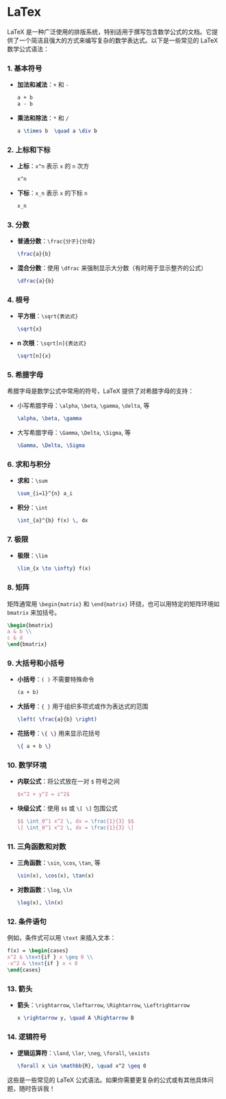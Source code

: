# LaTex

LaTeX 是一种广泛使用的排版系统，特别适用于撰写包含数学公式的文档。它提供了一个简洁且强大的方式来编写复杂的数学表达式。以下是一些常见的 LaTeX 数学公式语法：

### 1. **基本符号**

- **加法和减法**：`+` 和 `-`

    ```latex
    a + b
    a - b
    ```

- **乘法和除法**：`*` 和 `/`

    ```latex
    a \times b  \quad a \div b
    ```

### 2. **上标和下标**

- **上标**：`x^n` 表示 `x` 的 `n` 次方

    ```latex
    x^n
    ```

- **下标**：`x_n` 表示 `x` 的下标 `n`

    ```latex
    x_n
    ```

### 3. **分数**

- **普通分数**：`\frac{分子}{分母}`

    ```latex
    \frac{a}{b}
    ```

- **混合分数**：使用 `\dfrac` 来强制显示大分数（有时用于显示整齐的公式）

    ```latex
    \dfrac{a}{b}
    ```

### 4. **根号**

- **平方根**：`\sqrt{表达式}`

    ```latex
    \sqrt{x}
    ```

- **n 次根**：`\sqrt[n]{表达式}`

    ```latex
    \sqrt[n]{x}
    ```

### 5. **希腊字母**

希腊字母是数学公式中常用的符号，LaTeX 提供了对希腊字母的支持：

- 小写希腊字母：`\alpha`, `\beta`, `\gamma`, `\delta`, 等

    ```latex
    \alpha, \beta, \gamma
    ```

- 大写希腊字母：`\Gamma`, `\Delta`, `\Sigma`, 等

    ```latex
    \Gamma, \Delta, \Sigma
    ```

### 6. **求和与积分**

- **求和**：`\sum`

    ```latex
    \sum_{i=1}^{n} a_i
    ```

- **积分**：`\int`

    ```latex
    \int_{a}^{b} f(x) \, dx
    ```

### 7. **极限**

- **极限**：`\lim`

    ```latex
    \lim_{x \to \infty} f(x)
    ```

### 8. **矩阵**

矩阵通常用 `\begin{matrix}` 和 `\end{matrix}` 环绕，也可以用特定的矩阵环境如 `bmatrix` 来加括号。

```latex
\begin{bmatrix}
a & b \\
c & d
\end{bmatrix}
```

### 9. **大括号和小括号**

- **小括号**：`( )` 不需要特殊命令

    ```latex
    (a + b)
    ```

- **大括号**：`{ }` 用于组织多项式或作为表达式的范围

    ```latex
    \left( \frac{a}{b} \right)
    ```

- **花括号**：`\{ \}` 用来显示花括号

    ```latex
    \{ a + b \}
    ```

### 10. **数学环境**

- **内联公式**：将公式放在一对 `$` 符号之间

    ```latex
    $x^2 + y^2 = z^2$
    ```

- **块级公式**：使用 `$$` 或 `\[ \]` 包围公式

    ```latex
    $$ \int_0^1 x^2 \, dx = \frac{1}{3} $$
    \[ \int_0^1 x^2 \, dx = \frac{1}{3} \]
    ```

### 11. **三角函数和对数**

- **三角函数**：`\sin`, `\cos`, `\tan`, 等

    ```latex
    \sin(x), \cos(x), \tan(x)
    ```

- **对数函数**：`\log`, `\ln`

    ```latex
    \log(x), \ln(x)
    ```

### 12. **条件语句**

例如，条件式可以用 `\text` 来插入文本：

```latex
f(x) = \begin{cases} 
x^2 & \text{if } x \geq 0 \\
-x^2 & \text{if } x < 0 
\end{cases}
```

### 13. **箭头**

- **箭头**：`\rightarrow`, `\leftarrow`, `\Rightarrow`, `\Leftrightarrow`

    ```latex
    x \rightarrow y, \quad A \Rightarrow B
    ```

### 14. **逻辑符号**

- **逻辑运算符**：`\land`, `\lor`, `\neg`, `\forall`, `\exists`

    ```latex
    \forall x \in \mathbb{R}, \quad x^2 \geq 0
    ```

这些是一些常见的 LaTeX 公式语法。如果你需要更复杂的公式或有其他具体问题，随时告诉我！